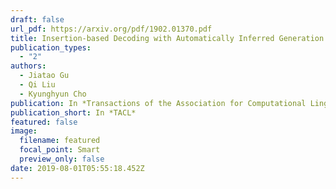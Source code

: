 ```yaml
---
draft: false
url_pdf: https://arxiv.org/pdf/1902.01370.pdf
title: Insertion-based Decoding with Automatically Inferred Generation Order
publication_types:
  - "2"
authors:
  - Jiatao Gu
  - Qi Liu
  - Kyunghyun Cho
publication: In *Transactions of the Association for Computational Linguistics*
publication_short: In *TACL*
featured: false
image:
  filename: featured
  focal_point: Smart
  preview_only: false
date: 2019-08-01T05:55:18.452Z
---
```

